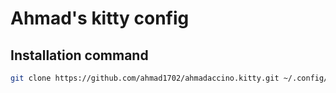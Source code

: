# Ahmad's kitty config

## Installation command
```bash
git clone https://github.com/ahmad1702/ahmadaccino.kitty.git ~/.config/kitty
```
